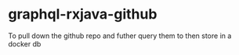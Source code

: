# graphql-rxjava-github
To pull down the github repo and futher query them to then store in a docker db
